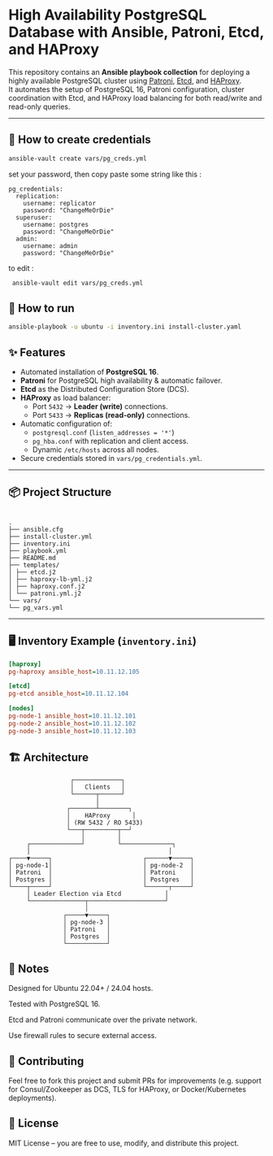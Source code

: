 # High Availability PostgreSQL Database with Ansible, Patroni, Etcd, and HAProxy

This repository contains an **Ansible playbook collection** for deploying a highly available PostgreSQL cluster using [Patroni](https://patroni.readthedocs.io/), [Etcd](https://etcd.io/), and [HAProxy](http://www.haproxy.org/).  
It automates the setup of PostgreSQL 16, Patroni configuration, cluster coordination with Etcd, and HAProxy load balancing for both read/write and read-only queries.

---

## 🚀 How to create credentials

```bash
ansible-vault create vars/pg_creds.yml
```

set your password, then copy paste some string like this :

```
pg_credentials:
  replication:
    username: replicator
    password: "ChangeMeOrDie"
  superuser:
    username: postgres
    password: "ChangeMeOrDie"
  admin:
    username: admin
    password: "ChangeMeOrDie"
```

to edit :

```bash
 ansible-vault edit vars/pg_creds.yml
```

## 🚀 How to run

```bash
ansible-playbook -u ubuntu -i inventory.ini install-cluster.yaml
```

## ✨ Features

- Automated installation of **PostgreSQL 16**.
- **Patroni** for PostgreSQL high availability & automatic failover.
- **Etcd** as the Distributed Configuration Store (DCS).
- **HAProxy** as load balancer:
  - Port `5432` → **Leader (write)** connections.
  - Port `5433` → **Replicas (read-only)** connections.
- Automatic configuration of:
  - `postgresql.conf` (`listen_addresses = '*'`)
  - `pg_hba.conf` with replication and client access.
  - Dynamic `/etc/hosts` across all nodes.
- Secure credentials stored in `vars/pg_credentials.yml`.

---

## 📦 Project Structure

```

.
├── ansible.cfg
├── install-cluster.yml
├── inventory.ini
├── playbook.yml
├── README.md
├── templates/
│ ├── etcd.j2
│ ├── haproxy-lb-yml.j2
│ ├── haproxy.conf.j2
│ └── patroni.yml.j2
└── vars/
└── pg_vars.yml

```

---

## 🖥️ Inventory Example (`inventory.ini`)

```ini
[haproxy]
pg-haproxy ansible_host=10.11.12.105

[etcd]
pg-etcd ansible_host=10.11.12.104

[nodes]
pg-node-1 ansible_host=10.11.12.101
pg-node-2 ansible_host=10.11.12.102
pg-node-3 ansible_host=10.11.12.103
```

## 🏗️ Architecture

```
                 ┌─────────────┐
                 │   Clients   │
                 └──────┬──────┘
                        │
                ┌───────┴────────┐
                │    HAProxy      │
                │ (RW 5432 / RO 5433)
                └───┬─────────┬──┘
                    │         │
     ┌──────────────┘         └──────────────┐
     │                                      │
┌────▼─────┐                         ┌──────▼─────┐
│ pg-node-1│                         │ pg-node-2  │
│ Patroni  │                         │ Patroni    │
│ Postgres │                         │ Postgres   │
└────┬─────┘                         └──────┬─────┘
     │ Leader Election via Etcd            │
     └───────────────┬─────────────────────┘
                     │
               ┌─────▼─────┐
               │ pg-node-3 │
               │ Patroni   │
               │ Postgres  │
               └───────────┘

```

## 📝 Notes

Designed for Ubuntu 22.04+ / 24.04 hosts.

Tested with PostgreSQL 16.

Etcd and Patroni communicate over the private network.

Use firewall rules to secure external access.

## 🤝 Contributing

Feel free to fork this project and submit PRs for improvements (e.g. support for Consul/Zookeeper as DCS, TLS for HAProxy, or Docker/Kubernetes deployments).

## 📜 License

MIT License – you are free to use, modify, and distribute this project.
